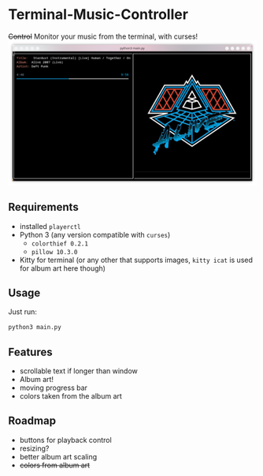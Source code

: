 # Terminal-Music-Controller

~~Control~~ Monitor your music from the terminal, with curses!
![Example view](example.png)
## Requirements
- installed `playerctl`
- Python 3 (any version compatible with `curses`)
  - `colorthief 0.2.1`
  - `pillow 10.3.0`
- Kitty for terminal (or any other that supports images, `kitty icat` is used for album art here though)

## Usage
Just run:
```bash
python3 main.py
```
## Features
- scrollable text if longer than window
- Album art!
- moving progress bar
- colors taken from the album art
## Roadmap
- buttons for playback control
- resizing?
- better album art scaling
- ~~colors from album art~~